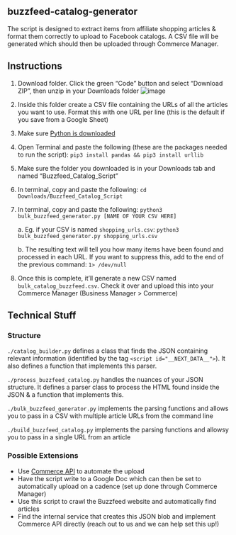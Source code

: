 ## buzzfeed-catalog-generator
The script is designed to extract items from affiliate shopping articles & format them correctly to upload to Facebook catalogs. A CSV file will be generated which should then be uploaded through Commerce Manager.

## Instructions
1. Download folder. Click the green “Code” button and select “Download ZIP”, then unzip in your Downloads folder
![image](https://user-images.githubusercontent.com/27544022/114214917-f2737700-9932-11eb-816b-dafbf65d7206.png)
3. Inside this folder create a CSV file containing the URLs of all the articles you want to use. Format this with one URL per line (this is the default if you save from a Google Sheet)
4. Make sure [Python is downloaded](https://www.python.org/downloads/)
5. Open Terminal and paste the following (these are the packages needed to run the script): `pip3 install pandas && pip3 install urllib`
6. Make sure the folder you downloaded is in your Downloads tab and named “Buzzfeed_Catalog_Script”
7. In terminal, copy and paste the following: `cd Downloads/Buzzfeed_Catalog_Script`
8. In terminal, copy and paste the following: `python3 bulk_buzzfeed_generator.py [NAME OF YOUR CSV HERE]`
    
    a. Eg. if your CSV is named `shopping_urls.csv`: `python3 bulk_buzzfeed_generator.py shopping_urls.csv`
    
    b. The resulting text will tell you how many items have been found and processed in each URL. If you want to suppress this, add to the end of the previous command: `1> /dev/null`
8. Once this is complete, it’ll generate a new CSV named `bulk_catalog_buzzfeed.csv`. Check it over and upload this into your Commerce Manager (Business Manager > Commerce)

## Technical Stuff
### Structure
`./catalog_builder.py` defines a class that finds the JSON containing relevant information (identified by the tag `<script id="__NEXT_DATA__">`). It also defines a function that implements this parser.

`./process_buzzfeed_catalog.py` handles the nuances of your JSON structure. It defines a parser class to process the HTML found inside the JSON & a function that implements this.

`./bulk_buzzfeed_generator.py` implements the parsing functions and allows you to pass in a CSV with multiple article URLs from the command line

`./build_buzzfeed_catalog.py` implements the parsing functions and allowsy you to pass in a single URL from an article

### Possible Extensions
- Use [Commerce API](https://developers.facebook.com/docs/commerce-platform/) to automate the upload
- Have the script write to a Google Doc which can then be set to automatically upload on a cadence (set up done through Commerce Manager)
- Use this script to crawl the Buzzfeed website and automatically find articles
- Find the internal service that creates this JSON blob and implement Commerce API directly (reach out to us and we can help set this up!)

